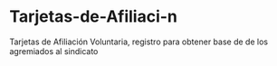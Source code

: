 # Tarjetas-de-Afiliaci-n
Tarjetas de Afiliación Voluntaria, registro para obtener base de de los agremiados al sindicato 
